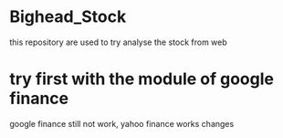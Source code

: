# Bighead_Stock
this repository are used to try analyse the stock from web
# try first with the module of google finance
google finance still not work, yahoo finance works 
changes